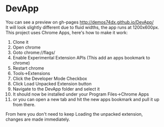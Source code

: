 DevApp
======
You can see a preview on gh-pages http://demos74dx.github.io/DevApp/
<br/>
It will look slightly different due to fluid widths, the app runs at 1200x600px.
<br/>
This project uses Chrome Apps, here's how to make it work:
<ol>
<li>Clone it</li>
<li>Open chrome</li>
<li>Goto chrome://flags/</li>
<li>Enable Experimental Extension APIs (This add an apps bookmark to chrome)</li>
<li>Restart chrome</li>
<li>Tools->Extensions</li>
<li>Click the Developer Mode Checkbox</li>
<li>Click Load Unpacked Extension button</li>
<li>Navigate to the DevApp folder and select it</li>
<li>It should now be installed under your Program Files->Chrome Apps</li>
<li>or you can open a new tab and hit the new apps bookmark and pull it up from there.</li>
</ol>
From here you don't need to keep Loading the unpacked extension, changes are made immediately.
